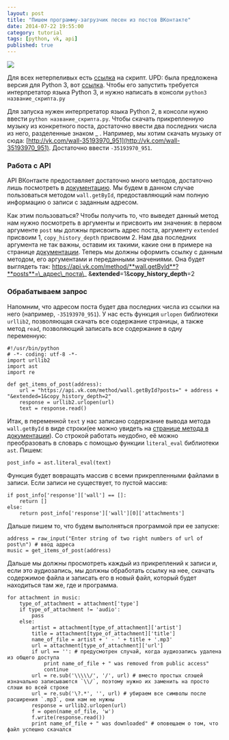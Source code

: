 ```yaml
---
layout: post
title: "Пишем программу-загрузчик песен из постов ВКонтакте"
date: 2014-07-22 19:55:00
category: tutorial
tags: [python, vk, api]
published: true
---
```


<img src="http://s020.radikal.ru/i717/1407/61/8387270418a6.png" class="img-responsive" /><br />

Для всех нетерпеливых есть [ссылка](https://gist.github.com/theasder/73c3f0a9270ebe611a80) на скрипт. UPD: была предложена версия для Python 3, вот [ссылка](http://pastebin.com/Px81WfEe). Чтобы его запустить требуется интерпретатор языка Python 3, и нужно написать в консоли `python3 название_скрипта.py`

Для запуска нужен интерпретатор языка Python 2, в консоли нужно ввести `python название_скрипта.py`. Чтобы скачать прикрепленную музыку из конкретного поста, достаточно ввести два последних числа из него, разделенные знаком _ . Например, мы хотим скачать музыку от сюда: [http://vk.com/wall-35193970_951](http://vk.com/wall-35193970_951). Достаточно ввести `-35193970_951`.

### Работа с API
API ВКонтакте предоставляет достаточно много методов, достаточно лишь посмотреть в [документацию](http://vk.com/dev/methods). Мы будем в данном случае пользоваться методом `wall.getById`, предоставляющий нам полную информацию о записи с заданным адресом. 

Как этим пользоваться? Чтобы получить то, что выведет данный метод нам нужно посмотреть в аргументы и присвоить им значения: в первом аргументе `post` мы должны присвоить адрес поста, аргументу `extended` присвоим 1, `copy_history_depth` присвоим 2. Нам два последних аргумента не так важны, оставим их такими, какие они в примере на странице [документации](http://vk.com/dev/wall.getById). Теперь мы должны оформить ссылку с данным методом, его аргументами и переданными значениями. Она будет выглядеть так: https://api.vk.com/method/**wall.getById**?**posts**=\_адрес\_поста\_ &**extended**=1&**copy\_history\_depth**=2

### Обрабатываем запрос

Напомним, что адресом поста будет два последних числа из ссылки на него (например, `-35193970_951`). У нас есть функция `urlopen` библиотеки `urllib2`, позволяющая скачать все содержание страницы, а также метод `read`, позволяющий записать все содержание в одну переменную:

    #!/usr/bin/python
    # -*- coding: utf-8 -*-
    import urllib2
    import ast
    import re
 
    def get_items_of_post(address):
        url = "https://api.vk.com/method/wall.getById?posts=" + address + "&extended=1&copy_history_depth=2"
        response = urllib2.urlopen(url)
        text = response.read()

Итак, в переменной `text` у нас записано содержание вывода метода `wall.getById` в виде строки(ее можно увидеть на [странице метода в документации](http://vk.com/dev/wall.getById)). Со строкой работать неудобно, её можно преобразовать в словарь с помощью функции `literal_eval` библиотеки `ast`. Пишем:

    post_info = ast.literal_eval(text)
    
Функция будет вовращать массив с всеми прикрепленными файлами в записи. Если записи не существует, то пустой массив:
    
    if post_info['response']['wall'] == []:
        return []
    else:
        return post_info['response']['wall'][0]['attachments']

Дальше пишем то, что будем выполняться программой при ее запуске:

    address = raw_input("Enter string of two right numbers of url of post\n") # ввод адреса
    music = get_items_of_post(address)
    
Дальше мы должны просмотреть каждый из прикреплений к записи и, если это аудиозапись, мы должны обработать ссылку на нее, скачать содержимое файла и записать его в новый файл, который будет находиться там же, где и программа.

    for attachment in music:
	    type_of_attachment = attachment['type']
	    if type_of_attachment != 'audio':
		    pass
	    else:
		    artist = attachment[type_of_attachment]['artist']
		    title = attachment[type_of_attachment]['title']
		    name_of_file = artist + ' - ' + title + '.mp3'
		    url = attachment[type_of_attachment]['url']
		    if url == '': # предусмотрен случай, когда аудиозапись удалена из общего доступа
			    print name_of_file + " was removed from public access"
			    continue
		    url = re.sub('\\\\\/', '/', url) # вместо простых слэшей изначально записываются `\\/`, поэтому нужно их заменить на просто слэши во всей строке
		    url = re.sub('\?.*', '', url) # убираем все символы после расширения `.mp3`, они нам не нужны
		    response = urllib2.urlopen(url)
		    f = open(name_of_file, 'w')
		    f.write(response.read())
		    print name_of_file + " was downloaded" # оповещаем о том, что файл успешно скачался

